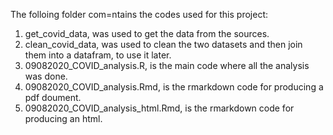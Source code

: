 The folloing folder com=ntains the codes used for this project: 
1. get_covid_data, was used to get the data from the sources.
2. clean_covid_data, was used to clean the two datasets and then join them into a datafram, to use it later.
3. 09082020_COVID_analysis.R, is the main code where all the analysis was done.
4. 09082020_COVID_analysis.Rmd, is the rmarkdown code for producing a pdf doument.
5. 09082020_COVID_analysis_html.Rmd, is the rmarkdown code for producing an html.
